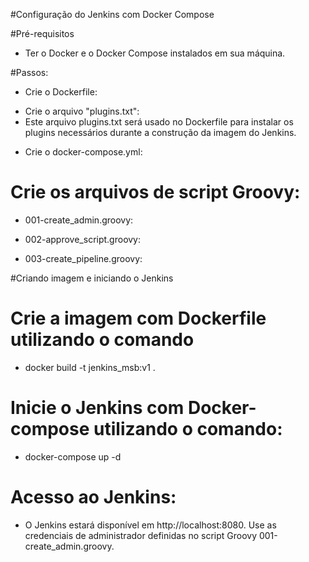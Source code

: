 #Configuração do Jenkins com Docker Compose

#Pré-requisitos

-   Ter o Docker e o Docker Compose instalados em sua máquina.

#Passos:

-   Crie o Dockerfile:

<!-- FROM jenkins/jenkins:lts-jdk17

COPY --chown=jenkins:jenkins plugins.txt /usr/share/jenkins/ref/plugins.txt

RUN jenkins-plugin-cli -f /usr/share/jenkins/ref/plugins.txt

USER root
RUN apt-get update \
    && apt-get install -y docker.io

RUN apt-get update && apt-get install -y groovy

USER jenkins -->

-   Crie o arquivo "plugins.txt":
-   Este arquivo plugins.txt será usado no Dockerfile para instalar os plugins necessários durante a construção da imagem do Jenkins.

<!-- job-dsl:latest
script-security:latest
workflow-cps:latest
workflow-job:latest
workflow-aggregator:latest
docker-workflow:latest
pipeline-utility-steps:latest
pipeline-stage-view:latest
blueocean:latest
json-path-api:2.8.0-5.v07cb_a_1ca_738c -->

-   Crie o docker-compose.yml:

<!-- version: "3.3"

services:
    jenkins:
        build:
            context: .
            dockerfile: Dockerfile
        container_name: jenkins
        ports:
            - "8080:8080"
            - "50000:50000"
        volumes:
            - ./jenkins_home:/var/jenkins_home
            - /var/run/docker.sock:/var/run/docker.sock
            - ./001-create_admin.groovy:/usr/share/jenkins/ref/init.groovy.d/001-create_admin.groovy
            - ./002-approve_script.groovy:/usr/share/jenkins/ref/init.groovy.d/002-approve_script.groovy
            - ./003-create_pipeline.groovy:/usr/share/jenkins/ref/init.groovy.d/003-create_pipeline.groovy
        environment:
            - JAVA_OPTS=-Djenkins.install.runSetupWizard=false
        restart: unless-stopped

volumes:
    jenkins_home: {} -->

# Crie os arquivos de script Groovy:

-   001-create_admin.groovy:

<!-- import jenkins.model.*
import hudson.security.*

def jenkins = Jenkins.getInstance()

def hudsonRealm = new HudsonPrivateSecurityRealm(false)
hudsonRealm.createAccount('admin', 'admin')

jenkins.setSecurityRealm(hudsonRealm)

def strategy = new FullControlOnceLoggedInAuthorizationStrategy()
strategy.setAllowAnonymousRead(false)
jenkins.setAuthorizationStrategy(strategy)

jenkins.save() -->

-   002-approve_script.groovy:

<!-- import java.lang.reflect.*;
import jenkins.model.Jenkins;
import jenkins.model.*;
import org.jenkinsci.plugins.scriptsecurity.scripts.*;
import org.jenkinsci.plugins.scriptsecurity.sandbox.whitelists.*;

scriptApproval = ScriptApproval.get()
alreadyApproved = new HashSet<>(Arrays.asList(scriptApproval.getApprovedSignatures()))


approveSignature('method groovy.json.JsonBuilder call java.util.List')
approveSignature('method groovy.json.JsonSlurper parseText java.lang.String')
approveSignature('method groovy.json.JsonSlurperClassic parseText')
approveSignature('method groovy.lang.Binding getVariables')
approveSignature('method groovy.lang.Binding getVariable java.lang.String')
approveSignature('method groovy.lang.Binding hasVariable java.lang.String')
approveSignature('method groovy.lang.Closure getMaximumNumberOfParameters')
approveSignature('method groovy.lang.GString plus java.lang.String')
approveSignature('method groovy.lang.GroovyObject invokeMethod java.lang.String java.lang.Object')
approveSignature('method hudson.model.Actionable getAction java.lang.Class')
approveSignature('method hudson.model.Actionable getActions')
approveSignature('method hudson.model.Cause$UpstreamCause getUpstreamProject')
approveSignature('method hudson.model.Cause$UserIdCause getUserId')
approveSignature('method hudson.model.ItemGroup getItem java.lang.String')
approveSignature('method hudson.model.Item getUrl')
approveSignature('method hudson.model.Job getBuildByNumber int')
approveSignature('method hudson.model.Job getLastBuild')
approveSignature('method hudson.model.Job getLastSuccessfulBuild')
approveSignature('method hudson.model.Job isBuilding')
approveSignature('method hudson.model.Run getCauses')
approveSignature('method hudson.model.Run getEnvironment hudson.model.TaskListener')
approveSignature('method hudson.model.Run getParent')
approveSignature('method hudson.model.Run getNumber')
approveSignature('method hudson.model.Run getResult')
approveSignature('method hudson.model.Run getUrl')
approveSignature('method hudson.model.Run getLogFile')
approveSignature('method java.util.Map containsKey java.lang.Object')
approveSignature('method java.util.Map entrySet')
approveSignature('method java.util.Map get java.lang.Object')
approveSignature('method java.util.Map keySet')
approveSignature('method java.util.Map putAll java.util.Map')
approveSignature('method java.util.Map remove java.lang.Object')
approveSignature('method java.util.Map size')
approveSignature('method java.util.Map values')
approveSignature('method javaposse.jobdsl.dsl.DslScriptLoader runScript java.lang.String')
approveSignature('method javaposse.jobdsl.dsl.jobs.PipelineJob definition')
approveSignature('method javaposse.jobdsl.dsl.jobs.PipelineJob cps')
approveSignature('method javaposse.jobdsl.dsl.jobs.PipelineJob script')
approveSignature('method javaposse.jobdsl.dsl.jobs.PipelineJob pipelineJob java.lang.String')
approveSignature('method javaposse.jobdsl.plugin.JenkinsJobManagement JenkinsJobManagement java.io.PrintStream java.util.Map java.io.File')
approveSignature('method javaposse.jobdsl.plugin.JenkinsJobManagement new DslScriptLoader')




scriptApproval.save()

void approveSignature(String signature) {
    if (!alreadyApproved.contains(signature)) {
       scriptApproval.approveSignature(signature)
    }
} -->

-   003-create_pipeline.groovy:

<!-- import javaposse.jobdsl.dsl.DslScriptLoader
import javaposse.jobdsl.plugin.JenkinsJobManagement

def config = new JenkinsJobManagement(System.out, [:], new File('.'))
new DslScriptLoader(config).runScript("""
pipelineJob('helloworld') {
    definition {
        cps {
            script('''
                pipeline {
                    agent any
                    stages {
                        stage('Hello') {
                            steps {
                                echo 'Hello World'
                            }
                        }
                    }
                }
            ''')
        }
    }
}
""") -->

#Criando imagem e iniciando o Jenkins

# Crie a imagem com Dockerfile utilizando o comando

-   docker build -t jenkins_msb:v1 .

# Inicie o Jenkins com Docker-compose utilizando o comando:

-   docker-compose up -d

# Acesso ao Jenkins:

-   O Jenkins estará disponível em http://localhost:8080. Use as credenciais de administrador definidas no script Groovy 001-create_admin.groovy.
